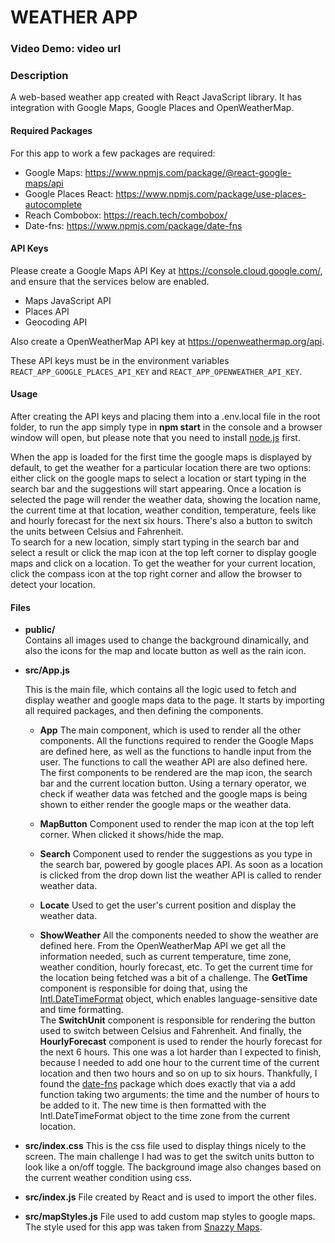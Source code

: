 # WEATHER APP

### Video Demo: video url

### Description

A web-based weather app created with React JavaScript library. It has integration with Google Maps, Google Places and OpenWeatherMap.

#### Required Packages

For this app to work a few packages are required:

- Google Maps: https://www.npmjs.com/package/@react-google-maps/api
- Google Places React: https://www.npmjs.com/package/use-places-autocomplete
- Reach Combobox: https://reach.tech/combobox/
- Date-fns: https://www.npmjs.com/package/date-fns

#### API Keys

Please create a Google Maps API Key at https://console.cloud.google.com/, and ensure that the services below are enabled.

- Maps JavaScript API
- Places API
- Geocoding API

Also create a OpenWeatherMap API key at https://openweathermap.org/api.

These API keys must be in the environment variables `REACT_APP_GOOGLE_PLACES_API_KEY` and `REACT_APP_OPENWEATHER_API_KEY`.

#### Usage

After creating the API keys and placing them into a .env.local file in the root folder, to run the app simply type in **npm start** in the console and a browser window will open, but please note that you need to install [node.js](https://nodejs.org/en/) first.

When the app is loaded for the first time the google maps is displayed by default, to get the weather for a particular location there are two options: either click on the google maps to select a location or start typing in the search bar and the suggestions will start appearing. Once a location is selected the page will render the weather data, showing the location name, the current time at that location, weather condition, temperature, feels like and hourly forecast for the next six hours. There's also a button to switch the units between Celsius and Fahrenheit.  
To search for a new location, simply start typing in the search bar and select a result or click the map icon at the top left corner to display google maps and click on a location. To get the weather for your current location, click the compass icon at the top right corner and allow the browser to detect your location.

#### Files

- **public/**  
  Contains all images used to change the background dinamically, and also the icons for the map and locate button as well as the rain icon.

- **src/App.js**

  This is the main file, which contains all the logic used to fetch and display weather and google maps data to the page. It starts by importing all required packages, and then defining the components.

  - **App**
    The main component, which is used to render all the other components. All the functions required to render the Google Maps are defined here, as well as the functions to handle input from the user. The functions to call the weather API are also defined here.
    The first components to be rendered are the map icon, the search bar and the current location button.
    Using a ternary operator, we check if weather data was fetched and the google maps is being shown to either render the google maps or the weather data.

  - **MapButton**
    Component used to render the map icon at the top left corner. When clicked it shows/hide the map.

  - **Search**
    Component used to render the suggestions as you type in the search bar, powered by google places API. As soon as a location is clicked from the drop down list the weather API is called to render weather data.

  - **Locate**
    Used to get the user's current position and display the weather data.

  - **ShowWeather**
    All the components needed to show the weather are defined here. From the OpenWeatherMap API we get all the information needed, such as current temperature, time zone, weather condition, hourly forecast, etc. To get the current time for the location being fetched was a bit of a challenge. The **GetTime** component is responsible for doing that, using the [Intl.DateTimeFormat](https://developer.mozilla.org/en-US/docs/Web/JavaScript/Reference/Global_Objects/Intl/DateTimeFormat) object, which enables language-sensitive date and time formatting.  
    The **SwitchUnit** component is responsible for rendering the button used to switch between Celsius and Fahrenheit.
    And finally, the **HourlyForecast** component is used to render the hourly forecast for the next 6 hours. This one was a lot harder than I expected to finish, because I needed to add one hour to the current time of the current location and then two hours and so on up to six hours. Thankfully, I found the [date-fns](https://date-fns.org/docs/Getting-Started) package which does exactly that via a add function taking two arguments: the time and the number of hours to be added to it. The new time is then formatted with the Intl.DateTimeFormat object to the time zone from the current location.

- **src/index.css**
  This is the css file used to display things nicely to the screen. The main challenge I had was to get the switch units button to look like a on/off toggle.
  The background image also changes based on the current weather condition using css.

- **src/index.js**
  File created by React and is used to import the other files.

- **src/mapStyles.js**
  File used to add custom map styles to google maps. The style used for this app was taken from [Snazzy Maps](https://snazzymaps.com/style/1243/xxxxxxxxxxx).
